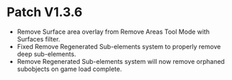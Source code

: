 ﻿# Patch V1.3.6
* Remove Surface area overlay from Remove Areas Tool Mode with Surfaces filter.
* Fixed Remove Regenerated Sub-elements system to properly remove deep sub-elements.
* Remove Regenerated Sub-elements system will now remove orphaned subobjects on game load complete.